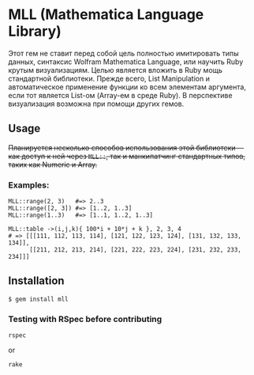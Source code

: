 # MLL (Mathematica Language Library)

Этот гем не ставит перед собой цель полностью имитировать типы данных, синтаксис Wolfram Mathematica Language, или научить Ruby крутым визуализациям. Целью является вложить в Ruby мощь стандартной библиотеки. Прежде всего, List Manipulation и автоматическое применение функции ко всем элементам аргумента, если тот является List-ом (Array-ем в среде Ruby). В перспективе визуализация возможна при помощи других гемов.

## Usage

~~Планируется несколько способов использования этой библиотеки -- как доступ к ней через `MLL::`, так и манкипатчинг стандартных типов, таких как Numeric и Array.~~

### Examples:

    MLL::range(2, 3)   #=> 2..3
    MLL::range([2, 3]) #=> [1..2, 1..3]
    MLL::range(1..3)   #=> [1..1, 1..2, 1..3]

    MLL::table ->(i,j,k){ 100*i + 10*j + k }, 2, 3, 4
    # => [[[111, 112, 113, 114], [121, 122, 123, 124], [131, 132, 133, 134]],
          [[211, 212, 213, 214], [221, 222, 223, 224], [231, 232, 233, 234]]]

## Installation

    $ gem install mll

### Testing with RSpec before contributing

    rspec

or

    rake


